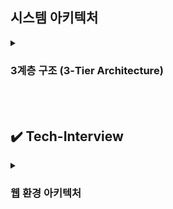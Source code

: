 ## 시스템 아키텍처

<details>
  <summary><h3>3계층 구조 (3-Tier Architecture)</h3></summary>
  <ul>
    <li><strong>3계층 구조란?</strong></li>
    플랫폼을 세 가지 계층으로 나누어 논리적 또는 물리적으로 분리하여 구축 및 운영하는 아키텍처
    <br><br>
    예를 들어 웹 서비스를 운영할 때, 서버 한 대에 모든 기능을 통합하는 대신<br> 
    <strong>프레젠테이션 계층, 애플리케이션 계층, 데이터 계층</strong><br>
    으로 분리해 각각 독립적으로 관리한다.
    <br><br>
    3계층 외에도 2계층, 4계층 등 다양한 구조로 나눌 수 있으며, 이를 <strong>다층 구조(Multi-tier Architecture)</strong>라고 한다.
    <br><br>
    <li><strong>프레젠테이션 계층</strong></li>
    사용자와 직접 상호작용하는 계층. UI와 사용자 요청 전달 및 결과 표시<br>
    ex) React, HTML/CSS, Android 앱
    <li><strong>애플리케이션 계층</strong></li>
    비즈니스 로직 처리, 사용자 요청을 처리, DB와 연동
    ex) Python, Node.js, Java 서버
    <li><strong>데이터 계층</strong></li>
    데이터 저장, 조회, 수정 등의 기능을 담당<br>
    ex) MySQL, PostgreSQL, MongoDB

<br><br>

<li>
  <em>※ 추가) 2-tier, n-tier 구조와의 차이</em>
</li>

  </ul>
</details>
<br><br>

## ✔️ Tech-Interview

<details>
  <summary><h3>웹 환경 아키텍처</h3></summary>
  <ul>
    <li>
        <p><strong>Q1. 다양한 클라이언트 디바이스(웹, 모바일, 태블릿)에서 서버를 호출할 때, 일반적인 3-Tier 환경에서 동작하는 전반적인 프로세스를 설명해주세요.</strong></p>
        <p>A. 
            사용자는 프레젠테이션 계층(웹 브라우저, 모바일 앱 등)을 통해 요청을 보냅니다. 이 요청은 애플리케이션 계층(Web 서버, API 서버 등)으로 전달되어 비즈니스 로직이 처리되고, 필요한 경우 데이터 계층(DB 서버)에서 데이터를 읽거나 저장합니다. <br>
            처리된 결과는 다시 애플리케이션 계층을 통해 프레젠테이션 계층으로 전달되어 사용자에게 응답됩니다.
            <br><br>
            + DNS, L7의 역할, LB 등의 역할 추가
            + 방화벽, CDN, DB의 리플리케이션 정도 설명 추가
        </p>
    </li>
    <br>
    <li>
      <p><strong>Q2. 그 중 특정 디바이스 혹은 메뉴의 트래픽이 월등히 높아 서버에 부하가 많이 걸릴 경우, 아키텍처를 어떻게 구성 또는 변경해야 할까요?</strong></p>
      <p>질문의 의도: 점진적인 구조적 개선을 고민해보았는지, 데이터 및 트래픽의 부하 분산에 대해서 알고 있는지 물어보기 위함</p>
      <p>A. 병목 지점을 파악해서 서버를 늘리거나 DB의 수행 속도를 개선해야 한다. 정도의 답변은 아쉬움.
      </p>
    </li>

  </ul>
</details>
